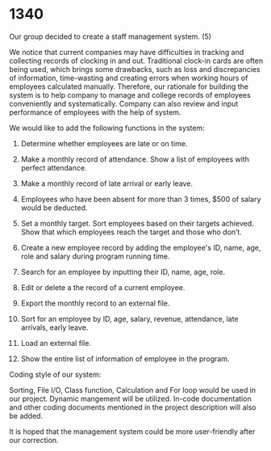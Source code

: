 # 1340
Our group decided to create a staff management system. (5)

We notice that current companies may have difficulties in tracking and collecting records of clocking in and out. Traditional clock-in cards are often being used, which brings some drawbacks, such as loss and discrepancies of information, time-wasting and creating errors when working hours of employees calculated manually. Therefore, our rationale for building the system is to help company to manage and college records of employees conveniently and systematically. Company can also review and input performance of employees with the help of system.


We would like to add the following functions in the system:
1.  Determine whether employees are late or on time. 

2.	Make a monthly record of attendance.  Show a list of employees with perfect attendance.

3.  Make a monthly record of late arrival or early leave.

4.  Employees who have been absent for more than 3 times, $500 of salary would be deducted.	

5.  Set a monthly target.  Sort employees based on their targets achieved. Show that which employees reach the target and  those who don’t.

6.  Create a new employee record by adding the employee's ID, name, age, role and salary during program running time.

7.  Search for an employee by inputting their ID, name, age, role.

8.  Edit or delete a the record of a current employee.

9.  Export the monthly record to an external file.

10. Sort for an employee by ID, age, salary, revenue, attendance, late arrivals, early leave.

11. Load an external file.

12. Show the entire list of information of employee in the program.

Coding style of our system:

Sorting, File I/O, Class function, Calculation and For loop would be used in our project.
Dynamic mangement will be utilized. In-code documentation  and other coding documents mentioned in the project description will also be added.

It is hoped that the management system could be more user-friendly after our correction.
